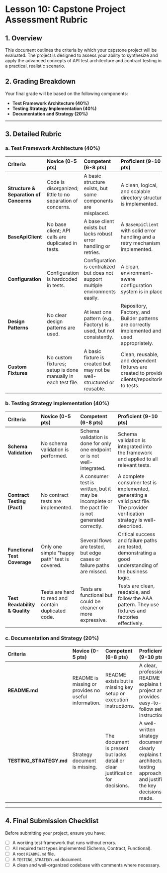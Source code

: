 # Lesson 10: Capstone Project Assessment Rubric

## 1. Overview

This document outlines the criteria by which your capstone project will be evaluated. The project is designed to assess your ability to synthesize and apply the advanced concepts of API test architecture and contract testing in a practical, realistic scenario.

## 2. Grading Breakdown

Your final grade will be based on the following components:

-   **Test Framework Architecture (40%)**
-   **Testing Strategy Implementation (40%)**
-   **Documentation and Strategy (20%)**

---

## 3. Detailed Rubric

### a. Test Framework Architecture (40%)

| Criteria | Novice (0-5 pts) | Competent (6-8 pts) | Proficient (9-10 pts) |
| :--- | :--- | :--- | :--- |
| **Structure & Separation of Concerns** | Code is disorganized; little to no separation of concerns. | A basic structure exists, but some components are misplaced. | A clean, logical, and scalable directory structure is implemented. |
| **BaseApiClient** | No base client; API calls are duplicated in tests. | A base client exists but lacks robust error handling or retries. | A `BaseApiClient` with solid error handling and a retry mechanism is implemented. |
| **Configuration** | Configuration is hardcoded in tests. | Configuration is centralized but does not support multiple environments easily. | A clean, environment-aware configuration system is in place. |
| **Design Patterns** | No clear design patterns are used. | At least one pattern (e.g., Factory) is used, but not consistently. | Repository, Factory, and Builder patterns are correctly implemented and used appropriately. |
| **Custom Fixtures** | No custom fixtures; setup is done manually in each test file. | A basic fixture is created but may not be well-structured or reusable. | Clean, reusable, and dependent fixtures are created to provide clients/repositories to tests. |

### b. Testing Strategy Implementation (40%)

| Criteria | Novice (0-5 pts) | Competent (6-8 pts) | Proficient (9-10 pts) |
| :--- | :--- | :--- | :--- |
| **Schema Validation** | No schema validation is performed. | Schema validation is done for only one endpoint or is not well-integrated. | Schema validation is integrated into the framework and applied to all relevant tests. |
| **Contract Testing (Pact)** | No contract tests are implemented. | A consumer test is written, but it may be incomplete or the pact file is not generated correctly. | A complete consumer test is implemented, generating a valid pact file. The provider verification strategy is well-described. |
| **Functional Test Coverage** | Only one simple "happy path" test is covered. | Several flows are tested, but edge cases or failure paths are missed. | Critical success and failure paths are tested, demonstrating a good understanding of the business logic. |
| **Test Readability & Quality** | Tests are hard to read and contain duplicated code. | Tests are functional but could be cleaner or more expressive. | Tests are clean, readable, and follow the AAA pattern. They use fixtures and factories effectively. |

### c. Documentation and Strategy (20%)

| Criteria | Novice (0-5 pts) | Competent (6-8 pts) | Proficient (9-10 pts) |
| :--- | :--- | :--- | :--- |
| **README.md** | README is missing or provides no useful information. | README exists but is missing key setup or execution instructions. | A clear, professional README explains the project and provides easy-to-follow setup instructions. |
| **TESTING_STRATEGY.md** | Strategy document is missing. | The document is present but lacks detail or clear justification for decisions. | A well-written strategy document clearly explains the architecture, testing approach, and justifies the key decisions made. |

---

## 4. Final Submission Checklist

Before submitting your project, ensure you have:
-   [ ] A working test framework that runs without errors.
-   [ ] All required test types implemented (Schema, Contract, Functional).
-   [ ] A root `README.md` file.
-   [ ] A `TESTING_STRATEGY.md` document.
-   [ ] A clean and well-organized codebase with comments where necessary.
